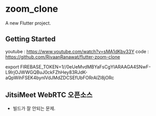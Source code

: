 # zoom_clone

A new Flutter project.

## Getting Started

youtube : https://www.youtube.com/watch?v=sMA1dKbv33Y
code : https://github.com/RivaanRanawat/flutter-zoom-clone

export FIREBASE_TOKEN=1//0eUeMvdMBYaFsCgYIARAAGA4SNwF-L9IrjOJWWGQBuJ0ckFZhHey83RJdK-aQpWihFSEK4bynlVdJMdZDCSEfUbFORrAlZl8jORc

## JitsiMeet WebRTC 오픈소스
- 빌드가 잘 안되는 문제. 